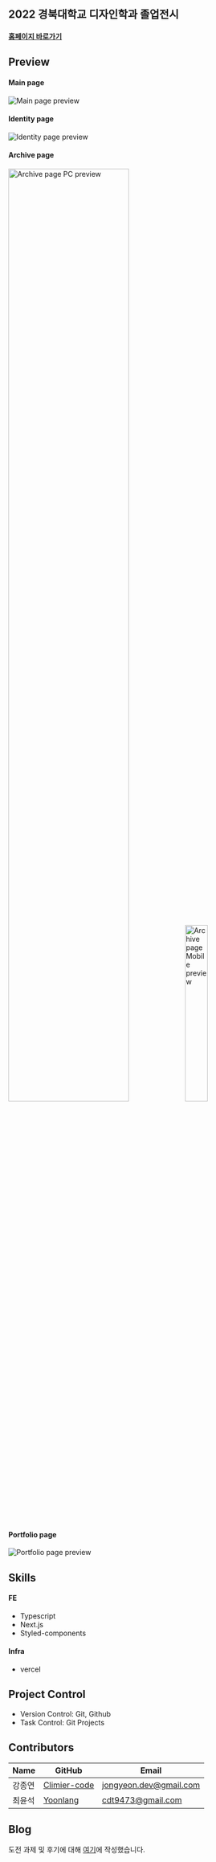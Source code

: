 ## 2022 경북대학교 디자인학과 졸업전시
#### [홈페이지 바로가기](https://cse-seat.com)

## Preview
#### Main page
![Main page preview](https://user-images.githubusercontent.com/59612396/200547822-cb15d6fd-d01f-4da4-9f18-2f7d60724cc2.gif)

#### Identity page
![Identity page preview](https://user-images.githubusercontent.com/59612396/200551930-a4e60aa3-997b-4dd0-933e-a41804204fa5.gif)

#### Archive page
<p>
<img width="69%" alt="Archive page PC preview" src="https://user-images.githubusercontent.com/59612396/200548902-4d08db51-b7fe-4318-a3d9-24ba2a70f77c.png">
<img width="30%" alt="Archive page Mobile preview" src="https://user-images.githubusercontent.com/59612396/200549008-82c7b6ae-51bb-4d1d-8be0-a2d148095ca5.png">
</p>

#### Portfolio page
![Portfolio page preview](https://user-images.githubusercontent.com/59612396/200550789-1c4f5584-1b88-4ec0-8ab6-24c701bcf875.gif)

## Skills
#### FE
+ Typescript
+ Next.js
+ Styled-components

#### Infra
+ vercel

## Project Control
- Version Control: Git, Github
- Task Control: Git Projects

## Contributors
| Name |GitHub|Email|
|------|---|---|
| 강종연  |[Climier-code](https://github.com/Climier-code)|jongyeon.dev@gmail.com|
| 최윤석  |[Yoonlang](https://github.com/Yoonlang)|cdt9473@gmail.com|

## Blog
도전 과제 및 후기에 대해 [여기](https://velog.io/@yoonlang/knud1-2022-%EA%B2%BD%EB%B6%81%EB%8C%80-%EB%94%94%EC%9E%90%EC%9D%B8%ED%95%99%EA%B3%BC-%EC%A1%B8%EC%97%85%EC%A0%84%EC%8B%9C-%EC%9B%B9%EC%84%9C%EB%B9%84%EC%8A%A4-%EA%B0%9C%EB%B0%9C-%ED%9B%84%EA%B8%B0)에 작성했습니다.

